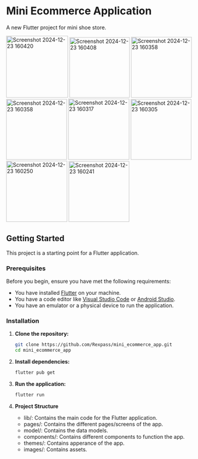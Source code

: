 # Mini Ecommerce Application

A new Flutter project for mini shoe store.

<img width="166" alt="Screenshot 2024-12-23 160420" src="https://github.com/user-attachments/assets/9d2ce43e-0aa6-45c2-a3f4-67575259b3b7" />
<img width="162" alt="Screenshot 2024-12-23 160408" src="https://github.com/user-attachments/assets/d98150ab-41cc-49c4-8f99-5b6944237667" />
<img width="163" alt="Screenshot 2024-12-23 160358" src="https://github.com/user-attachments/assets/f6a2558f-d9d6-4781-9b54-56c19d4b7a69" />
<img width="163" alt="Screenshot 2024-12-23 160358" src="https://github.com/user-attachments/assets/f6a2558f-d9d6-4781-9b54-56c19d4b7a69" />
<img width="164" alt="Screenshot 2024-12-23 160317" src="https://github.com/user-attachments/assets/a1074d0c-0faf-4cf3-9125-ccd360bfb945" />
<img width="163" alt="Screenshot 2024-12-23 160305" src="https://github.com/user-attachments/assets/efaf4d18-28f2-45d3-9274-efd7c8fafcd8" />
<img width="164" alt="Screenshot 2024-12-23 160250" src="https://github.com/user-attachments/assets/b8235b09-0584-458e-a5bf-084ad931073a" />
<img width="163" alt="Screenshot 2024-12-23 160241" src="https://github.com/user-attachments/assets/6d9bec09-fe51-4dbb-8a97-a2babc8bcfbf" />

## Getting Started

This project is a starting point for a Flutter application.

### Prerequisites

Before you begin, ensure you have met the following requirements:

- You have installed [Flutter](https://flutter.dev/docs/get-started/install) on your machine.
- You have a code editor like [Visual Studio Code](https://code.visualstudio.com/) or [Android Studio](https://developer.android.com/studio).
- You have an emulator or a physical device to run the application.

### Installation

1. **Clone the repository:**

   ```sh
   git clone https://github.com/Rexpass/mini_ecommerce_app.git
   cd mini_ecommerce_app
   ```

2. **Install dependencies:**

   ```sh
   flutter pub get
   ```

3. **Run the application:**

   ```sh
   flutter run
   ```

4. **Project Structure**
    
   - lib/: Contains the main code for the Flutter application.
   - pages/: Contains the different pages/screens of the app.
   - model/: Contains the data models.
   - components/: Contains different components to function the app.
   - themes/: Contains apperance of the app.
   - images/: Contains assets.
  
